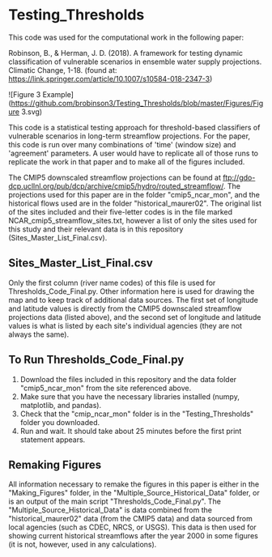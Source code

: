 # Testing_Thresholds

This code was used for the computational work in the following paper:

Robinson, B., & Herman, J. D. (2018). A framework for testing dynamic classification of vulnerable scenarios in ensemble water supply projections. Climatic Change, 1-18. (found at: https://link.springer.com/article/10.1007/s10584-018-2347-3)

![Figure 3 Example](https://github.com/brobinson3/Testing_Thresholds/blob/master/Figures/Figure 3.svg)

This code is a statistical testing approach for threshold-based classifiers of vulnerable scenarios in long-term streamflow projections. For the paper, this code is run over many combinations of 'time' (window size) and 'agreement' parameters. A user would have to replicate all of those runs to replicate the work in that paper and to make all of the figures included.

The CMIP5 downscaled streamflow projections can be found at ftp://gdo-dcp.ucllnl.org/pub/dcp/archive/cmip5/hydro/routed_streamflow/. The projections used for this paper are in the folder "cmip5_ncar_mon", and the historical flows used are in the folder "historical_maurer02". The original list of the sites included and their five-letter codes is in the file marked NCAR_cmip5_streamflow_sites.txt, however a list of only the sites used for this study and their relevant data is in this repository (Sites_Master_List_Final.csv).

## Sites_Master_List_Final.csv

Only the first column (river name codes) of this file is used for Thresholds_Code_Final.py. Other information here is used for drawing the map and to keep track of additional data sources. The first set of longitude and latitude values is directly from the CMIP5 downscaled streamflow projections data (listed above), and the second set of longitude and latitude values is what is listed by each site's individual agencies (they are not always the same).

## To Run Thresholds_Code_Final.py

1. Download the files included in this repository and the data folder "cmip5_ncar_mon" from the site referenced above.
2. Make sure that you have the necessary libraries installed (numpy, matplotlib, and pandas).
3. Check that the "cmip_ncar_mon" folder is in the "Testing_Thresholds" folder you downloaded.
4. Run and wait. It should take about 25 minutes before the first print statement appears.

## Remaking Figures

All information necessary to remake the figures in this paper is either in the "Making_Figures" folder, in the "Multiple_Source_Historical_Data" folder, or is an output of the main script "Thresholds_Code_Final.py". The "Multiple_Source_Historical_Data" is data combined from the "historical_maurer02" data (from the CMIP5 data) and data sourced from local agencies (such as CDEC, NRCS, or USGS). This data is then used for showing current historical streamflows after the year 2000 in some figures (it is not, however, used in any calculations).
